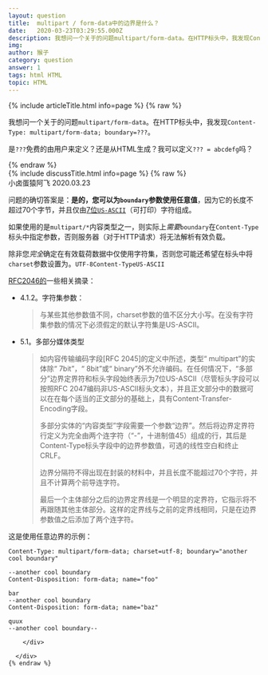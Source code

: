 ```yaml
---
layout: question
title:  multipart / form-data中的边界是什么？
date:   2020-03-23T03:29:55.000Z
description: 我想问一个关于的问题multipart/form-data。在HTTP标头中，我发现Content-Type  multipart/form-data; ...
img: 
author: 猴子
category: question
answer: 1
tags: html HTML
topic: HTML
---
```

<div class="article-root">
  <div class="article">
    {% include articleTitle.html info=page %}
    {% raw %}
    <div class="article-content"><p><font style="vertical-align: inherit;"><font style="vertical-align: inherit;">我想问一个关于的问题</font></font><code>multipart/form-data</code><font style="vertical-align: inherit;"><font style="vertical-align: inherit;">。</font><font style="vertical-align: inherit;">在HTTP标头中，我发现</font></font><code>Content-Type: multipart/form-data; boundary=???</code><font style="vertical-align: inherit;"><font style="vertical-align: inherit;">。</font></font></p>

<p><font style="vertical-align: inherit;"><font style="vertical-align: inherit;">是</font></font><code>???</code><font style="vertical-align: inherit;"><font style="vertical-align: inherit;">免费的由用户来定义？</font><font style="vertical-align: inherit;">还是从HTML生成？</font><font style="vertical-align: inherit;">我可以定义</font></font><code>??? = abcdefg</code><font style="vertical-align: inherit;"><font style="vertical-align: inherit;">吗？</font></font></p></div>
    {% endraw %}
  </div>

  <div class="discuss-wrapper">
    {% include discussTitle.html info=page %}
    {% raw %}
    <div class="discuss-item">
        <div class="discuss-parent">
          <div class="discuss-meta">
            <span class="discuss-user">小卤蛋猿阿飞</span>
            <span class="discuss-time">2020.03.23</span>
          </div>
          <div class="discuss-comment"><p><font style="vertical-align: inherit;"><font style="vertical-align: inherit;">问题的确切答案是：</font></font><strong><font style="vertical-align: inherit;"><font style="vertical-align: inherit;">是的，您可以为</font></font><code>boundary</code><font style="vertical-align: inherit;"><font style="vertical-align: inherit;">参数</font><font style="vertical-align: inherit;">使用任意值</font></font></strong><font style="vertical-align: inherit;"><font style="vertical-align: inherit;">，因为它的长度不超过70个字节，并且仅由</font></font><a href="https://en.wikipedia.org/wiki/US-ASCII" rel="noreferrer"><font style="vertical-align: inherit;"><font style="vertical-align: inherit;">7位</font></font><code>US-ASCII</code></a><font style="vertical-align: inherit;"><font style="vertical-align: inherit;">（可打印）字符组成。</font></font></p>

<p><font style="vertical-align: inherit;"><font style="vertical-align: inherit;">如果使用的是</font></font><code>multipart/*</code><font style="vertical-align: inherit;"><font style="vertical-align: inherit;">内容类型之一，则实际上</font></font><em><font style="vertical-align: inherit;"><font style="vertical-align: inherit;">需要</font></font></em><font style="vertical-align: inherit;"></font><code>boundary</code><font style="vertical-align: inherit;"><font style="vertical-align: inherit;">在</font></font><code>Content-Type</code><font style="vertical-align: inherit;"><font style="vertical-align: inherit;">标头中</font><font style="vertical-align: inherit;">指定</font><font style="vertical-align: inherit;">参数</font><font style="vertical-align: inherit;">，否则服务器（对于HTTP请求）将无法解析有效负载。</font></font></p>

<p><font style="vertical-align: inherit;"><font style="vertical-align: inherit;">除非您</font><em><font style="vertical-align: inherit;">完全</font></em><font style="vertical-align: inherit;">确定</font><font style="vertical-align: inherit;">在有效载荷数据</font><font style="vertical-align: inherit;">中仅使用</font><font style="vertical-align: inherit;">字符集</font><font style="vertical-align: inherit;">，否则</font><font style="vertical-align: inherit;">您可能还希望</font><font style="vertical-align: inherit;">在</font><font style="vertical-align: inherit;">标头</font><font style="vertical-align: inherit;">中将</font></font><code>charset</code><font style="vertical-align: inherit;"><font style="vertical-align: inherit;">参数</font><font style="vertical-align: inherit;">设置为</font><font style="vertical-align: inherit;">。</font></font><code>UTF-8</code><font style="vertical-align: inherit;"></font><code>Content-Type</code><font style="vertical-align: inherit;"></font><em><font style="vertical-align: inherit;"></font></em><font style="vertical-align: inherit;"></font><code>US-ASCII</code><font style="vertical-align: inherit;"></font></p>

<p><font style="vertical-align: inherit;"></font><a href="http://www.ietf.org/rfc/rfc2046.txt" rel="noreferrer" title="多用途Internet邮件扩展（MIME）第二部分：媒体类型"><font style="vertical-align: inherit;"><font style="vertical-align: inherit;">RFC2046的</font></font></a><font style="vertical-align: inherit;"><font style="vertical-align: inherit;">一些相关摘录</font><font style="vertical-align: inherit;">：</font></font></p>

<ul>
<li><p><font style="vertical-align: inherit;"><font style="vertical-align: inherit;">4.1.2。</font><font style="vertical-align: inherit;">字符集参数：</font></font></p>

<blockquote>
  <p><font style="vertical-align: inherit;"><font style="vertical-align: inherit;">与某些其他参数值不同，charset参数的值不区分大小写。</font><font style="vertical-align: inherit;">在没有字符集参数的情况下必须假定的默认字符集是US-ASCII。</font></font></p>
</blockquote></li>
<li><p><font style="vertical-align: inherit;"><font style="vertical-align: inherit;">5.1。</font><font style="vertical-align: inherit;">多部分媒体类型</font></font></p>

<blockquote>
  <p><font style="vertical-align: inherit;"><font style="vertical-align: inherit;">如内容传输编码字段[RFC 2045]的定义中所述，类型“ multipart”的实体除“ 7bit”，“ 8bit”或“ binary”外不允许编码。</font><font style="vertical-align: inherit;">在任何情况下，“多部分”边界定界符和标头字段始终表示为7位US-ASCII（尽管标头字段可以按照RFC 2047编码非US-ASCII标头文本），并且正文部分中的数据可以在在每个适当的正文部分的基础上，具有Content-Transfer-Encoding字段。</font></font></p>
  
  <p><font style="vertical-align: inherit;"><font style="vertical-align: inherit;">多部分实体的“内容类型”字段需要一个参数“边界”。</font><font style="vertical-align: inherit;">然后将边界定界符行定义为完全由两个连字符（“-”，十进制值45）组成的行，其后是Content-Type标头字段中的边界参数值，可选的线性空白和终止CRLF。</font></font></p>
  
  <p><font style="vertical-align: inherit;"><font style="vertical-align: inherit;">边界分隔符不得出现在封装的材料中，并且长度不能超过70个字符，并且不计算两个前导连字符。</font></font></p>
  
  <p><font style="vertical-align: inherit;"><font style="vertical-align: inherit;">最后一个主体部分之后的边界定界线是一个明显的定界符，它指示将不再跟随其他主体部分。</font><font style="vertical-align: inherit;">这样的定界线与之前的定界线相同，只是在边界参数值之后添加了两个连字符。</font></font></p>
</blockquote></li>
</ul>

<p><font style="vertical-align: inherit;"><font style="vertical-align: inherit;">这是使用任意边界的示例：</font></font></p>

<pre><code>Content-Type: multipart/form-data; charset=utf-8; boundary="another cool boundary"<font></font>
<font></font>
--another cool boundary<font></font>
Content-Disposition: form-data; name="foo"<font></font>
<font></font>
bar<font></font>
--another cool boundary<font></font>
Content-Disposition: form-data; name="baz"<font></font>
<font></font>
quux<font></font>
--another cool boundary--<font></font>
</code></pre></div>
        </div>
        
      </div>
    {% endraw %}
  </div>
<div>
